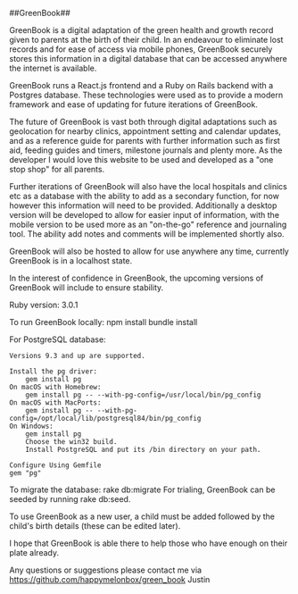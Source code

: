 ##GreenBook##

GreenBook is a digital adaptation of the green health and growth record given to
parents at the birth of their child. In an endeavour to eliminate lost records and for
ease of access via mobile phones, GreenBook securely stores this information in a
digital database that can be accessed anywhere the internet is available.

GreenBook runs a React.js frontend and a Ruby on Rails backend with a Postgres database.
These technologies were used as to provide a modern framework and ease of updating for 
future iterations of GreenBook.

The future of GreenBook is vast both through digital adaptations such as geolocation
for nearby clinics, appointment setting and calendar updates, and as a reference guide
for parents with further information such as first aid, feeding guides and timers, milestone
journals and plenty more. As the developer I would love this website to be used and developed
as a "one stop shop" for all parents.

Further iterations of GreenBook will also have the local hospitals and clinics etc as a database 
with the ability to add as a secondary function, for now however this information will need to be 
provided. Additionally a desktop version will be developed to allow for easier input of information,
with the mobile version to be used more as an "on-the-go" reference and journaling tool. The ability
add notes and comments will be implemented shortly also.

GreenBook will also be hosted to allow for use anywhere any time, currently GreenBook is in a
localhost state.

In the interest of confidence in GreenBook, the upcoming versions of GreenBook will include
to ensure stability.

Ruby version:
        3.0.1

To run GreenBook locally:
        npm install
        bundle install

For PostgreSQL database: 

    Versions 9.3 and up are supported.

    Install the pg driver:
        gem install pg
    On macOS with Homebrew:
        gem install pg -- --with-pg-config=/usr/local/bin/pg_config
    On macOS with MacPorts:
        gem install pg -- --with-pg-config=/opt/local/lib/postgresql84/bin/pg_config
    On Windows:
        gem install pg
        Choose the win32 build.
        Install PostgreSQL and put its /bin directory on your path.

    Configure Using Gemfile
    gem "pg"

To migrate the database: rake db:migrate
For trialing, GreenBook can be seeded by running rake db:seed.

To use GreenBook as a new user, a child must be added followed by the child's
birth details (these can be edited later). 

I hope that GreenBook is able there to help those who have enough on their plate already.

Any questions or suggestions please contact me via https://github.com/happymelonbox/green_book
Justin

